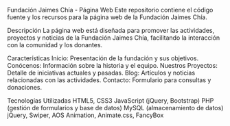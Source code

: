 Fundación Jaimes Chía - Página Web
Este repositorio contiene el código fuente y los recursos para la página web de la Fundación Jaimes Chía.

Descripción
La página web está diseñada para promover las actividades, proyectos y noticias de la Fundación Jaimes Chía, facilitando la interacción con la comunidad y los donantes.

Características
Inicio: Presentación de la fundación y sus objetivos.
Conócenos: Información sobre la historia y el equipo.
Nuestros Proyectos: Detalle de iniciativas actuales y pasadas.
Blog: Artículos y noticias relacionadas con las actividades.
Contacto: Formulario para consultas y donaciones.

Tecnologías Utilizadas
HTML5, CSS3
JavaScript (jQuery, Bootstrap)
PHP (gestión de formularios y base de datos)
MySQL (almacenamiento de datos)
jQuery, Swiper, AOS Animation, Animate.css, FancyBox
